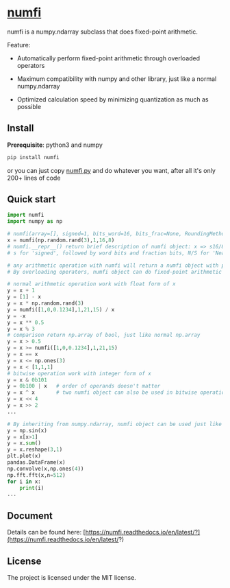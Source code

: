 # [numfi](https://github.com/ZZZZzzzzac/numfi)

numfi is a numpy.ndarray subclass that does fixed-point arithmetic.

Feature:  

- Automatically perform fixed-point arithmetic through overloaded operators  

- Maximum compatibility with numpy and other library, just like a normal numpy.ndarray  

- Optimized calculation speed by minimizing quantization as much as possible

## Install

**Prerequisite**: python3 and numpy

```bash
pip install numfi
```

or you can just copy [numfi.py](https://github.com/ZZZZzzzzac/numfi/blob/master/numfi/numfi.py) and do whatever you want, after all it's only 200+ lines of code

## Quick start

```python
import numfi
import numpy as np

# numfi(array=[], signed=1, bits_word=16, bits_frac=None, RoundingMethod='Nearest', OverflowAction='Saturate')
x = numfi(np.random.rand(3),1,16,8) 
# numfi.__repr__() return brief description of numfi object: x => s16/8-N/S
# s for 'signed', followed by word bits and fraction bits, N/S for 'Nearest' and 'Saturate` for rounding/overflow method

# any arithmetic operation with numfi will return a numfi object with proper precision and value
# By overloading operators, numfi object can do fixed-point arithmetic easily:

# normal arithmetic operation work with float form of x
y = x + 1
y = [1] - x
y = x * np.random.rand(3)
y = numfi([1,0,0.1234],1,21,15) / x
y = -x
y = x ** 0.5
y = x % 3
# comparison return np.array of bool, just like normal np.array
y = x > 0.5
y = x >= numfi([1,0,0.1234],1,21,15)
y = x == x
y = x <= np.ones(3)
y = x < [1,1,1]
# bitwise operation work with integer form of x
y = x & 0b101 
y = 0b100 | x   # order of operands doesn't matter
y = x ^ x       # two numfi object can also be used in bitwise operations
y = x << 4
y = x >> 2
...

# By inheriting from numpy.ndarray, numfi object can be used just like normal numpy array, and return same numfi object back
y = np.sin(x)
y = x[x>1]
y = x.sum()
y = x.reshape(3,1)
plt.plot(x)
pandas.DataFrame(x)
np.convolve(x,np.ones(4))
np.fft.fft(x,n=512)
for i in x:
    print(i)
...
```

## Document

Details can be found here: [https://numfi.readthedocs.io/en/latest/?](https://numfi.readthedocs.io/en/latest/?)

## License

The project is licensed under the MIT license.
